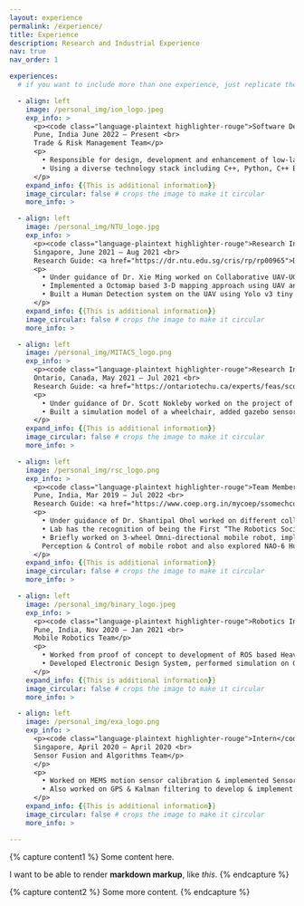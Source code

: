 ```yaml
---
layout: experience
permalink: /experience/
title: Experience
description: Research and Industrial Experience
nav: true
nav_order: 1

experiences:
  # if you want to include more than one experience, just replicate the following block

  - align: left
    image: /personal_img/ion_logo.jpeg
    exp_info: >
      <p><code class="language-plaintext highlighter-rouge">Software Developer</code> - <a href="https://iongroup.com/">ION Trading</a> <br> 
      Pune, India June 2022 – Present <br> 
      Trade & Risk Management Team</p>
      <p>
        • Responsible for design, development and enhancement of low-latency “Trade & Risk Management” product of ION’s WallStreet Suite treasury solution, which serves most Central banks and major Fortune-100 companies. 
        • Using a diverse technology stack including C++, Python, C++ Boost library, DBMS(Oracle, MS-SQL), Perl, Docker-CLI, Git, ION’s internal frameworks, CI/CD pipeline, Automated testing, and with concepts such as OOPS, SOLID principles and clean code methodologies delivered user-stories with high velocity and quality.
      </p>
    expand_info: {{This is additional information}}
    image_circular: false # crops the image to make it circular
    more_info: >

  - align: left
    image: /personal_img/NTU_logo.jpg
    exp_info: >
      <p><code class="language-plaintext highlighter-rouge">Research Intern</code> - <a href="https://www.ntu.edu.sg/">Nanyang Technological University, Singapore</a> <br> 
      Singapore, June 2021 – Aug 2021 <br> 
      Research Guide: <a href="https://dr.ntu.edu.sg/cris/rp/rp00965">Dr. Xie Ming</a></p>
      <p>
        • Under guidance of Dr. Xie Ming worked on Collaborative UAV-UGV system for Search and Rescue Task. <br/>
        • Implemented a Octomap based 3-D mapping approach using UAV and built a 2-D occupancy grid map of the surrounding which can further be used by UGV for navigation. <br/>
        • Built a Human Detection system on the UAV using Yolo v3 tiny model in order to detect persons to be rescued.
      </p>
    expand_info: {{This is additional information}}
    image_circular: false # crops the image to make it circular
    more_info: >

  - align: left
    image: /personal_img/MITACS_logo.png
    exp_info: >
      <p><code class="language-plaintext highlighter-rouge">Research Intern</code> - <a href="https://www.mitacs.ca/en/programs/globalink/globalink-research-internship/">Mitacs Globalink, Canada</a> <br> 
      Ontario, Canada, May 2021 – Jul 2021 <br> 
      Research Guide: <a href="https://ontariotechu.ca/experts/feas/scott-nokleby.php">Dr. Scott Nokleby</a></p>
      <p>
        • Under guidance of Dr. Scott Nokleby worked on the project of developing an Autonomous Electric Wheelchair for children with physical disability. <br/>
        • Built a simulation model of a wheelchair, added gazebo sensor plugins, implemented complete navigation stack, used RTABMap & Octomap mapping approach, and built a system for detecting negative obstacles.
      </p>
    expand_info: {{This is additional information}}
    image_circular: false # crops the image to make it circular
    more_info: >

  - align: left
    image: /personal_img/rsc_logo.png
    exp_info: >
      <p><code class="language-plaintext highlighter-rouge">Team Member</code> - <a href="https://www.coeprobotics.com/">Centralized Robotics and Automation Lab, COEP</a> <br> 
      Pune, India, Mar 2019 – Jul 2022 <br> 
      Research Guide: <a href="https://www.coep.org.in/mycoep/ssomechcoepacin">Dr. Shantipal Ohol</a></p>
      <p>
        • Under guidance of Dr. Shantipal Ohol worked on different collaborative projects, conducted various workshops & participated in Robotics competitions.  <br/>
        • Lab has the recognition of being the First “The Robotics Society(TRS), India - Student Chapter” of India. <br/>
        • Briefly worked on 3-wheel Omni-directional mobile robot, implementation of FreeRTOS, State-estimation,
        Perception & Control of mobile robot and also explored NAO-6 Humanoid Robot.
      </p>
    expand_info: {{This is additional information}}
    image_circular: false # crops the image to make it circular
    more_info: >

  - align: left
    image: /personal_img/binary_logo.jpeg
    exp_info: >
      <p><code class="language-plaintext highlighter-rouge">Robotics Intern</code> - <a href="https://www.binaryrobotics.in/">Binary Robotics</a> <br> 
      Pune, India, Nov 2020 – Jan 2021 <br> 
      Mobile Robotics Team</p>
      <p>
        • Worked from proof of concept to development of ROS based Heavy duty Autonomous Mobile Robot capable of 500kg payload for autonomous navigation in a dynamic environment such as warehouse, healthcare facility,etc. <br/>
        • Developed Electronic Design System, performed simulation on Gazebo and used Lidar point clouds & wheel odometry information in order to implement multiple SLAM algorithms.
      </p>
    expand_info: {{This is additional information}}
    image_circular: false # crops the image to make it circular
    more_info: >

  - align: left
    image: /personal_img/exa_logo.png
    exp_info: >
      <p><code class="language-plaintext highlighter-rouge">Intern</code> - <a href="https://www.exa-mobility.com/">Exa Mobility</a> <br> 
      Singapore, April 2020 – April 2020 <br> 
      Sensor Fusion and Algorithms Team</p>
      </p>
      <p>
        • Worked on MEMS motion sensor calibration & implemented Sensor fusion Algorithms on IMU data. <br/>
        • Also worked on GPS & Kalman filtering to develop & implement GPS Aided Inertial Navigation System.
      </p>
    expand_info: {{This is additional information}}
    image_circular: false # crops the image to make it circular
    more_info: >

---
```




{% capture content1 %}
Some content here.

I want to be able to render **markdown markup**, like _this_.
{% endcapture %}

{% capture content2 %}
Some more content.
{% endcapture %}
